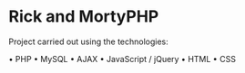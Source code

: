 # Rick and MortyPHP
 
Project carried out using the technologies:

• PHP
• MySQL
• AJAX
• JavaScript / jQuery
• HTML
• CSS
